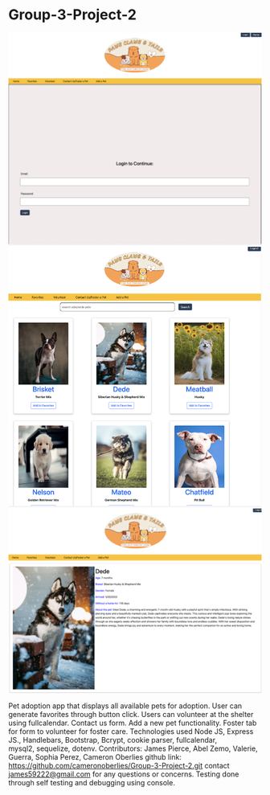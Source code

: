 # Group-3-Project-2





![1](screenshots/screenshot_login.png)
![2](screenshots/screenshot_gallery.png)
![3](screenshots/screenshot_details.png)

Pet adoption app that displays all available pets for adoption. User can generate favorites through button click. 
Users can volunteer at the shelter using fullcalendar. Contact us form. Add a new pet functionality. 
Foster tab for form to volunteer for foster care.
Technologies used Node JS, Express JS.,
Handlebars, Bootstrap, Bcrypt, cookie parser, fullcalendar,       
mysql2, sequelize, dotenv.
Contributors: James Pierce, Abel Zemo, Valerie, Guerra, Sophia Perez, Cameron Oberlies
github link: https://github.com/cameronoberlies/Group-3-Project-2.git
contact james59222@gmail.com for any questions or concerns.
Testing done through self testing and debugging using console.
